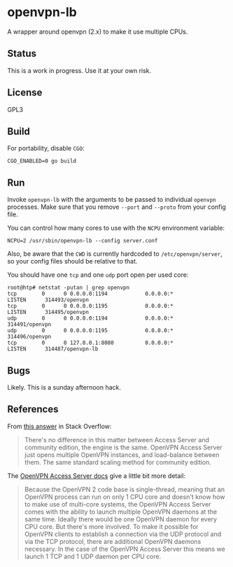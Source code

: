 # openvpn-lb

A wrapper around openvpn (2.x) to make it use multiple CPUs.

## Status

This is a work in progress. Use it at your own risk.

## License

GPL3

## Build

For portability, disable `CGO`:

```
CGO_ENABLED=0 go build
```

## Run

Invoke `openvpn-lb` with the arguments to be passed to individual `openvpn`
processes. Make sure that you remove `--port` and `--proto` from your config
file.

You can control how many cores to use with the `NCPU` environment variable:

```
NCPU=2 /usr/sbin/openvpn-lb --config server.conf
```

Also, be aware that the `CWD` is currently hardcoded to `/etc/openvpn/server`,
so your config files should be relative to that.

You should have one `tcp` and one `udp` port open per used core:

```
root@htp# netstat -putan | grep openvpn
tcp        0      0 0.0.0.0:1194            0.0.0.0:*               LISTEN      314493/openvpn
tcp        0      0 0.0.0.0:1195            0.0.0.0:*               LISTEN      314495/openvpn
udp        0      0 0.0.0.0:1194            0.0.0.0:*                           314491/openvpn
udp        0      0 0.0.0.0:1195            0.0.0.0:*                           314496/openvpn
tcp        0      0 127.0.0.1:8080          0.0.0.0:*               LISTEN      314487/openvpn-lb
```

## Bugs

Likely. This is a sunday afternoon hack.

## References

From [this answer](https://serverfault.com/a/1024171) in Stack Overflow:

> There's no difference in this matter between Access Server and community edition, the engine is the same.
> OpenVPN Access Server just opens multiple OpenVPN instances, and load-balance between them. The same standard scaling method for community edition.


The [OpenVPN Access Server docs](https://openvpn.net/vpn-server-resources/advanced-option-settings-on-the-command-line/)
give a little bit more detail:

> Because the OpenVPN 2 code base is single-thread, meaning that an OpenVPN
> process can run on only 1 CPU core and doesn't know how to make use of
> multi-core systems, the OpenVPN Access Server comes with the ability to launch
> multiple OpenVPN daemons at the same time. Ideally there would be one OpenVPN
> daemon for every CPU core. But there's more involved. To make it possible for
> OpenVPN clients to establish a connection via the UDP protocol and via the TCP
> protocol, there are additional OpenVPN daemons necessary. In the case of the
> OpenVPN Access Server this means we launch 1 TCP and 1 UDP daemon per CPU core.
